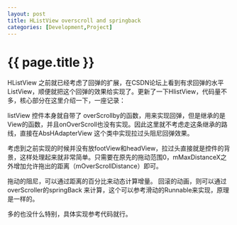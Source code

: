 ```yaml
---
layout: post
title: HListView overscroll and springback
categories: [Development,Project]
---
```


{{ page.title }}
================

HListView 之前就已经考虑了回弹的扩展，在CSDN论坛上看到有求回弹的水平ListView，顺便就把这个回弹的效果给实现了。更新了一下HlistView，代码量不多，核心部分在这里介绍一下，一座记录：

listView 控件本身就自带了 overScrollby的函数，用来实现回弹，但是继承的是View的函数，并且onOverScroll也没有实现。因此这里就不考虑走这条继承的路线，直接在AbsHAdapterView 这个类中实现拉过头阻尼回弹效果。

考虑到之前实现的时候并没有放footView和headView，拉过头直接就是控件的背景，这样处理起来就非常简单。只需要在原先的拖动范围0，mMaxDistanceX之外增加允许拖出的距离（mOverScrollDistance）即可。 

拖动的阻尼，可以通过距离的百分比来动态计算增量。
回滚的动画，则可以通过overScroller的springBack 来计算，这个可以参考滑动的Runnable来实现，原理是一样的。

多的也没什么特别，具体实现参考代码就行。

